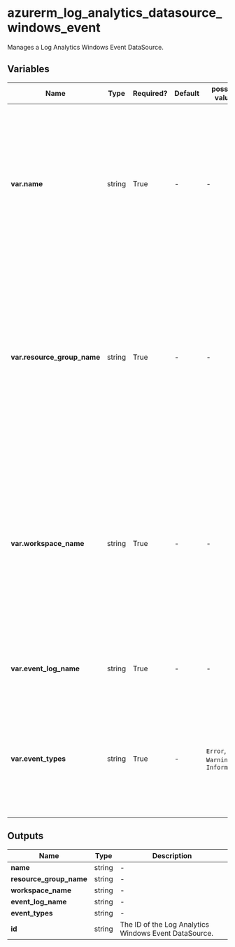 # azurerm_log_analytics_datasource_windows_event

Manages a Log Analytics Windows Event DataSource.

## Variables

| Name | Type | Required? | Default  | possible values | Description |
| ---- | ---- | --------- | -------- | ----------- | ----------- |
| **var.name** | string | True | -  |  -  | The name which should be used for this Log Analytics Windows Event DataSource. Changing this forces a new Log Analytics Windows Event DataSource to be created. | 
| **var.resource_group_name** | string | True | -  |  -  | The name of the Resource Group where the Log Analytics Windows Event DataSource should exist. Changing this forces a new Log Analytics Windows Event DataSource to be created. | 
| **var.workspace_name** | string | True | -  |  -  | The name of the Log Analytics Workspace where the Log Analytics Windows Event DataSource should exist. Changing this forces a new Log Analytics Windows Event DataSource to be created. | 
| **var.event_log_name** | string | True | -  |  -  | Specifies the name of the Windows Event Log to collect events from. | 
| **var.event_types** | string | True | -  |  `Error`, `Warning`, `Information`  | Specifies an array of event types applied to the specified event log. Possible values include `Error`, `Warning` and `Information`. | 



## Outputs

| Name | Type | Description |
| ---- | ---- | --------- | 
| **name** | string  | - | 
| **resource_group_name** | string  | - | 
| **workspace_name** | string  | - | 
| **event_log_name** | string  | - | 
| **event_types** | string  | - | 
| **id** | string  | The ID of the Log Analytics Windows Event DataSource. | 